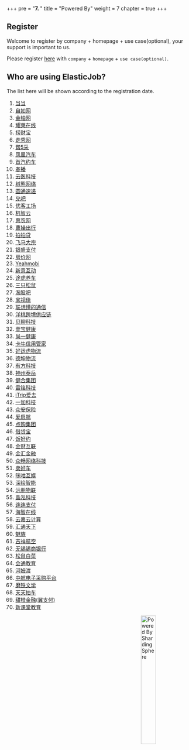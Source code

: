 +++
pre = "<b>7. </b>"
title = "Powered By"
weight = 7
chapter = true
+++

## Register

Welcome to register by company + homepage + use case(optional), your support is important to us.

Please register [here](https://github.com/apache/shardingsphere-elasticjob/issues/254) with `company` + `homepage` + `use case(optional)`.

## Who are using ElasticJob?

The list here will be shown according to the registration date.

<ol>
    <li><a href="http://www.dangdang.com/" rel="nofollow">当当</a></li>
    <li><a href="http://www.ziroom.com/" rel="nofollow">自如网</a></li>
    <li><a href="https://www.joyowo.com/" rel="nofollow">金柚网</a></li>
    <li><a href="http://www.yaolaivip.com/" rel="nofollow">耀莱在线</a></li>
    <li><a href="https://www.laocaibao.com/" rel="nofollow">捞财宝</a></li>
    <li><a href="http://www.xiu.com/" rel="nofollow">走秀网</a></li>
    <li><a href="http://www.b5cai.com/" rel="nofollow">帮5采</a></li>
    <li><a href="https://auto.ifeng.com/" rel="nofollow">凤凰汽车</a></li>
    <li><a href="https://www.01zhuanche.com/" rel="nofollow">首汽约车</a></li>
    <li><a href="https://www.chunbo.com/" rel="nofollow">春播</a></li>
    <li><a href="http://www.yunyichina.cn/" rel="nofollow">云医科技</a></li>
    <li><a href="https://www.treebear.cn/" rel="nofollow">树熊网络</a></li>
    <li><a href="http://www.yto.net.cn/" rel="nofollow">圆通速递</a></li>
    <li><a href="http://www.duiba.com.cn" rel="nofollow">兑吧</a></li>
    <li><a href="https://www.ucommune.com/" rel="nofollow">优客工场</a></li>
    <li><a href="https://www.gizwits.com/" rel="nofollow">机智云</a></li>
    <li><a href="https://www.cnhnb.com/" rel="nofollow">惠农网</a></li>
    <li><a href="https://www.caocaokeji.cn/" rel="nofollow">曹操出行</a></li>
    <li><a href="https://www.ppdai.com/" rel="nofollow">拍拍贷</a></li>
    <li><a href="https://www.dazong.com/" rel="nofollow">飞马大宗</a></li>
    <li><a href="https://www.ysepay.com/" rel="nofollow">银盛支付</a></li>
    <li><a href="http://bj.fangjia.com/" rel="nofollow">房价网</a></li>
    <li><a href="https://cn.yeahmobi.com/" rel="nofollow">Yeahmobi</a></li>
    <li><a href="http://www.cig.com.cn/" rel="nofollow">新意互动</a></li>
    <li><a href="https://www.tuhu.cn/" rel="nofollow">途虎养车</a></li>
    <li><a href="http://www.3songshu.com/" rel="nofollow">三只松鼠</a></li>
    <li><a href="https://www.taoguba.com.cn/" rel="nofollow">淘股吧</a></li>
    <li><a href="http://www.bessky.cn/" rel="nofollow">宝视佳</a></li>
    <li><a href="https://thinkiot.lenovo.com/" rel="nofollow">联想懂的通信</a></li>
    <li><a href="https://www.yunyangtao.com/" rel="nofollow">洋桃跨境供应链</a></li>
    <li><a href="https://www.ibeiliao.com/" rel="nofollow">贝聊科技</a></li>
    <li><a href="https://www.120yibao.com/" rel="nofollow">壹宝健康</a></li>
    <li><a href="https://www.sytown.cn/" rel="nofollow">尚一健康</a></li>
    <li><a href="https://www.kaniu.com/" rel="nofollow">卡牛信用管家</a></li>
    <li><a href="http://www.haoyunhu56.com/" rel="nofollow">好运虎物流</a></li>
    <li><a href="http://www.dekuncn.com/" rel="nofollow">德坤物流</a></li>
    <li><a href="http://www.neoway.com/" rel="nofollow">有方科技</a></li>
    <li><a href="https://www.ultrapower.com.cn/" rel="nofollow">神州泰岳</a></li>
    <li><a href="https://www.hh.global/" rel="nofollow">健合集团</a></li>
    <li><a href="http://www.leimingtech.com/" rel="nofollow">雷铭科技</a></li>
    <li><a href="https://www.itrip.com/" rel="nofollow">iTrip爱去</a></li>
    <li><a href="https://www.oneplus.com/cn" rel="nofollow">一加科技</a></li>
    <li><a href="https://www.zhongan.com/" rel="nofollow">众安保险</a></li>
    <li><a href="http://www.iqihang.com/" rel="nofollow">爱启航</a></li>
    <li><a href="https://www.dg-mall.com/" rel="nofollow">点购集团</a></li>
    <li><a href="http://www.jiedaibao.com/" rel="nofollow">借贷宝</a></li>
    <li><a href="https://www.fanhaoyue.com/" rel="nofollow">饭好约</a></li>
    <li><a href="http://www.jchl.com/" rel="nofollow">金财互联</a></li>
    <li><a href="https://www.jinhui365.com/" rel="nofollow">金汇金融</a></li>
    <li><a href="https://www.zyzc8.com/" rel="nofollow">众畅网络科技</a></li>
    <li><a href="https://www.maihaoche.com/" rel="nofollow">卖好车</a></li>
    <li><a href="https://g.10086.cn/" rel="nofollow">咪咕互娱</a></li>
    <li><a href="http://www.deepdraw.cn/" rel="nofollow">深绘智能</a></li>
    <li><a href="http://www.gdyuanpeng.com/" rel="nofollow">沅朋物联</a></li>
    <li><a href="https://nexposter.com/" rel="nofollow">晶泓科技</a></li>
    <li><a href="https://www.lianlianpay.com/" rel="nofollow">连连支付</a></li>
    <li><a href="https://www.haizol.com/" rel="nofollow">海智在线</a></li>
    <li><a href="http://www.yunjiacloud.com/" rel="nofollow">云嘉云计算</a></li>
    <li><a href="https://www.g7.com.cn/" rel="nofollow">汇通天下</a></li>
    <li><a href="https://www.meizu.com/" rel="nofollow">魅族</a></li>
    <li><a href="http://www.juneyaoair.com/" rel="nofollow">吉祥航空</a></li>
    <li><a href="http://www.wxsbank.com/" rel="nofollow">无锡锡商银行</a></li>
    <li><a href="http://changemax.cn/" rel="nofollow">松鼠白菜</a></li>
    <li><a href="https://willclass.com/" rel="nofollow">会通教育</a></li>
    <li><a href="https://www.homedo.com/" rel="nofollow">河姆渡</a></li>
    <li><a href="http://www.eavic.com/" rel="nofollow">中航电子采购平台</a></li>
    <li><a href="https://www.motie.com/" rel="nofollow">磨铁文学</a></li>
    <li><a href="https://www.ttpai.cn/" rel="nofollow">天天拍车</a></li>
    <li><a href="https://www.bestpay.com.cn/" rel="nofollow">甜橙金融(翼支付)</a></li>
    <li><a href="http://www.thinktown.com/" rel="nofollow">新课堂教育</a></li>
<ol>

<img src="https://shardingsphere.apache.org/community/image/powered-by.png" width = "30%" height = "30%" align="right" alt="Powered By ShardingSphere" />
